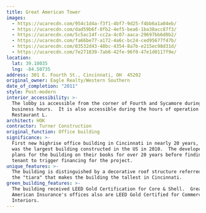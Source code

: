 ```yaml
---
title: Great American Tower
images:
  - https://ucarecdn.com/954c1d4a-f3f1-4bf7-9d25-f4bb6a1a04eb/
  - https://ucarecdn.com/dad59b6f-0fb2-4ef5-bea6-1ba38acc87f3/
  - https://ucarecdn.com/5c5ac14f-cc2a-4c07-aaca-29697bb6d0b2/
  - https://ucarecdn.com/fa66be77-a172-4a6c-bc24-ced95677f47b/
  - https://ucarecdn.com/83532d43-48bc-4354-8a7b-e215ec98d31d/
  - https://ucarecdn.com/7e271839-7ab6-42fe-96f0-47e1d0117f9e/
location:
  lat: 39.10035
  lng: -84.50735
address: 301 E. Fourth St., Cincinnati, OH  45202
original_owner: Eagle Realty/Western Southern
date_of_completion: "2011"
style: Post-modern
interior_accessibility: >-
  The lobby is accessible from the corner of Fourth and Sycamore during normal
  business hours.  It is also accessible during the hours of operation of
  Restaurant L.
architect: HOK
contractor: Turner Construction
original_function: Office building
significance: >-
  First new highrise office building in Cincinnati in nearly 20 years, the tower
  was the largest building constructed in the US in 2010.  The developer had
  plans for the building on their books for over 20 years before finding a major
  tenant to trigger financing for the project.
unique_features: >-
  The building is distinguished by a decorative roof structure referred to as
  the "tiara" that makes the building the tallest in Cincinnati.
green_building_features: >-
  The building received LEED Gold Certification for Core & Shell.  Great
  American Insurance's offices also are LEED Gold Certified for Commercial
  Interiors.
---
```

